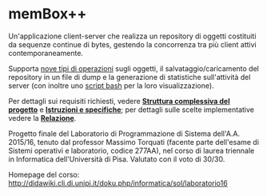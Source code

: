 # memBox++
Un'applicazione client-server che realizza un repository di oggetti costituiti da sequenze continue di bytes, gestendo la concorrenza tra più client attivi contemporaneamente.

Supporta [nove tipi di operazioni](src/ops.h) sugli oggetti, il salvataggio/caricamento del repository in un file di dump e la generazione di statistiche sull'attività del server (con inoltre uno [script bash](src/memboxstat.sh) per la loro visualizzazione).

Per dettagli sui requisiti richiesti, vedere [__Struttura complessiva del progetto__](Struttura%20complessivia%20del%20progetto.pdf) e [__Istruzioni e specifiche__](Istruzioni%20e%20specifiche.txt); per dettagli sulle scelte implementative vedere la [__Relazione__](Relazione/Relazione.pdf).

Progetto finale del Laboratorio di Programmazione di Sistema dell'A.A. 2015/16, tenuto dal professor Massimo Torquati (facente parte dell'esame di Sistemi operativi e laboratorio, codice 277AA), nel corso di laurea triennale in Informatica dell'Università di Pisa. Valutato con il voto di 30/30.

Homepage del corso: http://didawiki.cli.di.unipi.it/doku.php/informatica/sol/laboratorio16
